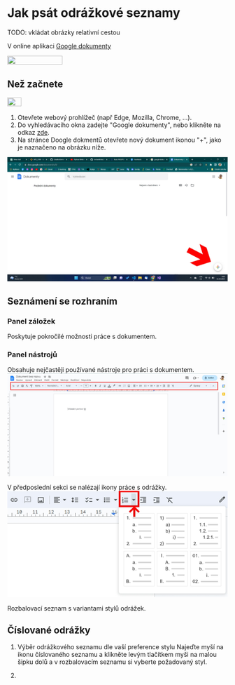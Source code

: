 # Jak psát odrážkové seznamy

TODO: vkládat obrázky relativní cestou

V online aplikaci [Google dokumenty](https://docs.google.com/document)

<img src=https://transkriptor.com/wp-content/uploads/2022/09/Google-Docs.png width="50%" height="50%">

## Než začnete
<img src=https://play-lh.googleusercontent.com/emmbClh_hm0WpWZqJ0X59B8Pz1mKoB9HVLkYMktxhGE6_-30SdGoa-BmYW73RJ8MGZQ width="25%" height="25%">

1. Otevřete webový prohlížeč (např Edge, Mozilla, Chrome, ...).
2. Do vyhledávacího okna zadejte "Google dokumenty", nebo klikněte na odkaz [zde](https://docs.google.com/document/u/0/).
3. Na stránce Doogle dokmentů otevřete nový dokument ikonou "+", jako je naznačeno na obrázku níže.

![vytvoření dokumentu](./google_docx.jpg)

## Seznámení se rozhraním

### Panel záložek
Poskytuje pokročilé možnosti práce s dokumentem.

### Panel nástrojů
Obsahuje nejčastěji používané nástroje pro práci s dokumentem. 
![panel nástrojů](./panel_nastroju.jpg)

V předposlední sekci se nalézají ikony práce s odrážky.
![číslované seznamy](./detail_moznosti_cisl_sez.jpg)

Rozbalovací seznam s variantami stylů odrážek.

## Číslované odrážky

1. Výběr odrážkového seznamu dle vaší preference stylu
Najeďte myší na ikonu číslovaného seznamu a klikněte levým tlačítkem myši na malou šipku dolů a v rozbalovacím seznamu si vyberte požadovaný styl.

2. 



